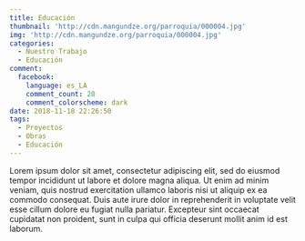 ```yaml
---
title: Educación
thumbnail: 'http://cdn.mangundze.org/parroquia/000004.jpg'
img: 'http://cdn.mangundze.org/parroquia/000004.jpg'
categories:
  - Nuestro Trabajo
  - Educación
comment:
  facebook:
    language: es_LA
    comment_count: 20
    comment_colorscheme: dark
date: 2018-11-18 22:26:50
tags:
  - Proyectos
  - Obras
  - Educación
---
```


Lorem ipsum dolor sit amet, consectetur adipiscing elit, sed do eiusmod tempor incididunt ut labore et dolore magna aliqua. Ut enim ad minim veniam, quis nostrud exercitation ullamco laboris nisi ut aliquip ex ea commodo consequat. Duis aute irure dolor in reprehenderit in voluptate velit esse cillum dolore eu fugiat nulla pariatur. Excepteur sint occaecat cupidatat non proident, sunt in culpa qui officia deserunt mollit anim id est laborum.
